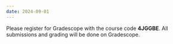 ```yaml
---
date: 2024-09-01
---
```

Please register for Gradescope with the course code **4JGGBE**. All submissions and grading will be done on Gradescope.
